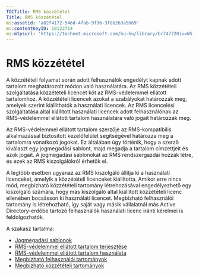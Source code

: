 ```yaml
---
TOCTitle: RMS közzététel
Title: RMS közzététel
ms:assetid: 'a82f4172-546d-4fab-9f96-3f8b263a5b69'
ms:contentKeyID: 18122714
ms:mtpsurl: 'https://technet.microsoft.com/hu-hu/library/Cc747720(v=WS.10)'
---
```


RMS közzététel
==============

A közzétételi folyamat során adott felhasználók engedélyt kapnak adott tartalom meghatározott módon való használatára. Az RMS közzétételi szolgáltatása közzétételi licencet köt az RMS-védelemmel ellátott tartalomhoz. A közzétételi licencek azokat a szabályokat határozzák meg, amelyek szerint kiállíthatók a használati licencek. Az RMS licencelési szolgáltatása által kiállított használati licencek adott felhasználónak az RMS-védelemmel ellátott tartalom használatára való jogait határozzák meg.

Az RMS-védelemmel ellátott tartalom szerzője az RMS-kompatibilis alkalmazással biztosított kezelőfelület segítségével határozza meg a tartalomra vonatkozó jogokat. Ez általában úgy történik, hogy a szerző kiválaszt egy jogmegadási sablont, majd megadja a tartalom címzettjeit és azok jogait. A jogmegadási sablonokat az RMS rendszergazdái hozzák létre, és ezek az RMS kiszolgálókról érhetők el.

A legtöbb esetben ugyanaz az RMS kiszolgáló állítja ki a használati licenceket, amelyik a közzétételi licenceket kiállította. Amikor erre nincs mód, megbízható közzétételi tartomány létrehozásával engedélyezhető egy kiszolgáló számára, hogy más kiszolgáló által kiállított közzétételi licenc ellenében bocsásson ki használati licencet. Megbízható felhasználói tartomány is létrehozható, így saját vagy másik vállalatnál más Active Directory-erdőbe tartozó felhasználók használati licenc iránti kérelmei is feldolgozhatók.

A szakasz tartalma:

-   [Jogmegadási sablonok](https://technet.microsoft.com/eee931c8-7c98-48e9-9e2c-d0b7bd4f2b96)
-   [RMS-védelemmel ellátott tartalom terjesztése](https://technet.microsoft.com/98612cfb-4fd6-47f9-8b9f-025a93834cd9)
-   [RMS-védelemmel ellátott tartalom használata](https://technet.microsoft.com/3cf6d64b-1187-433c-bbb2-c68069bc3c30)
-   [Megbízható felhasználói tartományok](https://technet.microsoft.com/a09b883f-f455-4c46-a4fd-d37b689e1d24)
-   [Megbízható közzétételi tartományok](https://technet.microsoft.com/bca1c33a-d3ef-42b5-adbe-6e104979a71f)
